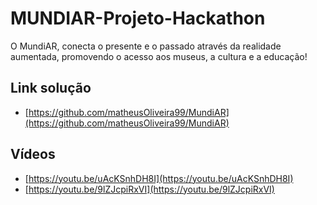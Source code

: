 # MUNDIAR-Projeto-Hackathon
O MundiAR, conecta o presente e o passado através da realidade aumentada, promovendo o acesso aos museus, a cultura e a educação!

## Link solução
- [https://github.com/matheusOliveira99/MundiAR](https://github.com/matheusOliveira99/MundiAR)

## Vídeos 
- [https://youtu.be/uAcKSnhDH8I](https://youtu.be/uAcKSnhDH8I)
- [https://youtu.be/9lZJcpiRxVI](https://youtu.be/9lZJcpiRxVI)
